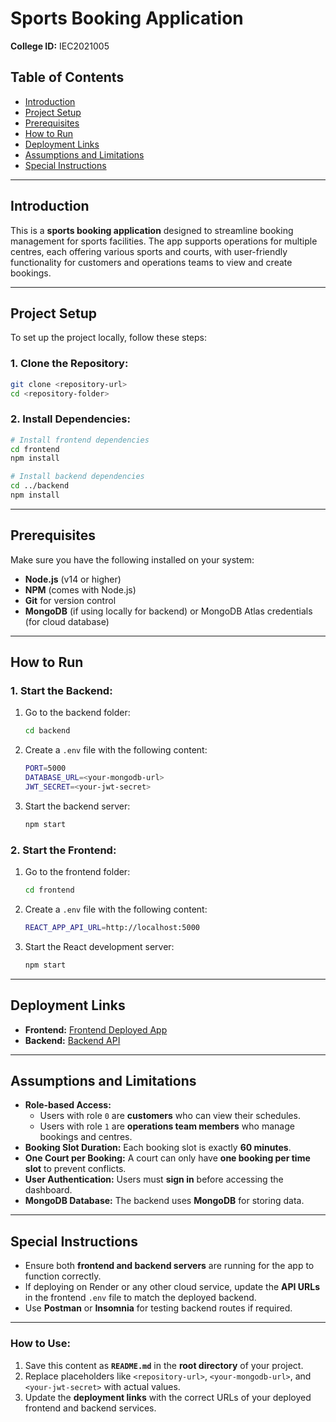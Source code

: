 
# Sports Booking Application  
**College ID:** IEC2021005  

## Table of Contents
- [Introduction](#introduction)  
- [Project Setup](#project-setup)  
- [Prerequisites](#prerequisites)  
- [How to Run](#how-to-run)  
- [Deployment Links](#deployment-links)  
- [Assumptions and Limitations](#assumptions-and-limitations)  
- [Special Instructions](#special-instructions)  

---

## Introduction  
This is a **sports booking application** designed to streamline booking management for sports facilities. The app supports operations for multiple centres, each offering various sports and courts, with user-friendly functionality for customers and operations teams to view and create bookings.

---

## Project Setup  
To set up the project locally, follow these steps:

### 1. Clone the Repository:
```bash
git clone <repository-url>
cd <repository-folder>
```

### 2. Install Dependencies:
```bash
# Install frontend dependencies
cd frontend
npm install

# Install backend dependencies
cd ../backend
npm install
```

---

## Prerequisites  
Make sure you have the following installed on your system:
- **Node.js** (v14 or higher)  
- **NPM** (comes with Node.js)  
- **Git** for version control  
- **MongoDB** (if using locally for backend) or MongoDB Atlas credentials (for cloud database)  

---

## How to Run  

### 1. Start the Backend:
1. Go to the backend folder:
   ```bash
   cd backend
   ```

2. Create a `.env` file with the following content:
   ```bash
   PORT=5000
   DATABASE_URL=<your-mongodb-url>
   JWT_SECRET=<your-jwt-secret>
   ```

3. Start the backend server:
   ```bash
   npm start
   ```

### 2. Start the Frontend:
1. Go to the frontend folder:
   ```bash
   cd frontend
   ```

2. Create a `.env` file with the following content:
   ```bash
   REACT_APP_API_URL=http://localhost:5000
   ```

3. Start the React development server:
   ```bash
   npm start
   ```

---

## Deployment Links  
- **Frontend:** [Frontend Deployed App](https://bookmycourt-1.onrender.com)  
- **Backend:** [Backend API](https://bookmycourt-lpyh.onrender.com)  

---

## Assumptions and Limitations  
- **Role-based Access:**
  - Users with role `0` are **customers** who can view their schedules.
  - Users with role `1` are **operations team members** who manage bookings and centres.
- **Booking Slot Duration:** Each booking slot is exactly **60 minutes**.
- **One Court per Booking:** A court can only have **one booking per time slot** to prevent conflicts.
- **User Authentication:** Users must **sign in** before accessing the dashboard.
- **MongoDB Database:** The backend uses **MongoDB** for storing data.

---

## Special Instructions  
- Ensure both **frontend and backend servers** are running for the app to function correctly.
- If deploying on Render or any other cloud service, update the **API URLs** in the frontend `.env` file to match the deployed backend.
- Use **Postman** or **Insomnia** for testing backend routes if required.

---

### **How to Use:**
1. Save this content as **`README.md`** in the **root directory** of your project.  
2. Replace placeholders like `<repository-url>`, `<your-mongodb-url>`, and `<your-jwt-secret>` with actual values.  
3. Update the **deployment links** with the correct URLs of your deployed frontend and backend services.
